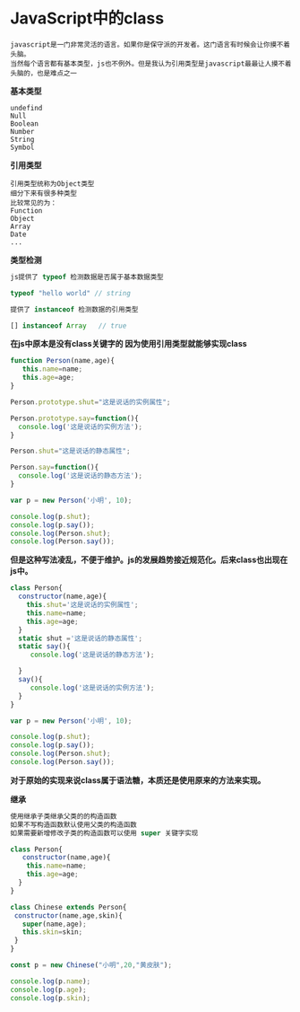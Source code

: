 
# JavaScript中的class

```
javascript是一门非常灵活的语言。如果你是保守派的开发者。这门语言有时候会让你摸不着头脑。
当然每个语言都有基本类型，js也不例外。但是我认为引用类型是javascript最最让人摸不着头脑的，也是难点之一
```

**基本类型**

```
undefind
Null
Boolean
Number
String
Symbol
```

**引用类型**

```
引用类型统称为Object类型
细分下来有很多种类型
比较常见的为：
Function 
Object
Array
Date
...
```

**类型检测**

```javascript
js提供了 typeof 检测数据是否属于基本数据类型

typeof "hello world" // string

提供了 instanceof 检测数据的引用类型

[] instanceof Array   // true
```

**在js中原本是没有class关键字的 因为使用引用类型就能够实现class**

```javascript
function Person(name,age){
   this.name=name;
   this.age=age;
}

Person.prototype.shut="这是说话的实例属性";

Person.prototype.say=function(){
  console.log('这是说话的实例方法');
}

Person.shut="这是说话的静态属性";

Person.say=function(){
  console.log('这是说话的静态方法');
}

var p = new Person('小明', 10);

console.log(p.shut);
console.log(p.say());
console.log(Person.shut);
console.log(Person.say());

```

**但是这种写法凌乱，不便于维护。js的发展趋势接近规范化。后来class也出现在js中。**

```javascript
class Person{
  constructor(name,age){
    this.shut='这是说话的实例属性';
    this.name=name;
    this.age=age;
  }
  static shut ='这是说话的静态属性';
  static say(){
     console.log('这是说话的静态方法');

  }
  say(){
     console.log('这是说话的实例方法');
  }
}

var p = new Person('小明', 10);

console.log(p.shut);
console.log(p.say());
console.log(Person.shut);
console.log(Person.say());
```

**对于原始的实现来说class属于语法糖，本质还是使用原来的方法来实现。**

**继承**

```javascript
使用继承子类继承父类的的构造函数
如果不写构造函数默认使用父类的构造函数
如果需要新增修改子类的构造函数可以使用 super 关键字实现

class Person{
   constructor(name,age){
    this.name=name;
    this.age=age;
  }
}

class Chinese extends Person{
 constructor(name,age,skin){
   super(name,age);
   this.skin=skin;
 }
}

const p = new Chinese("小明",20,"黄皮肤");

console.log(p.name);
console.log(p.age);
console.log(p.skin);
```

